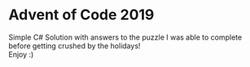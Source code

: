 # Advent of Code 2019

Simple C# Solution with answers to the puzzle I was able to complete before getting crushed by the holidays!  
Enjoy :)